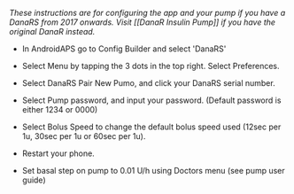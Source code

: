 _These instructions are for configuring the app and your pump if you have a DanaRS from 2017 onwards. Visit [[DanaR Insulin Pump]] if you have the original DanaR instead._

*  In AndroidAPS go to Config Builder and select 'DanaRS'

*  Select Menu by tapping the 3 dots in the top right. Select Preferences.

*  Select DanaRS Pair New Pumo, and click your DanaRS serial number.

*  Select Pump password, and input your password. (Default password is either 1234 or 0000)

*  Select Bolus Speed to change the default bolus speed used (12sec per 1u, 30sec per 1u or 60sec per 1u).

*  Restart your phone.

*  Set basal step on pump to 0.01 U/h using Doctors menu (see pump user guide)